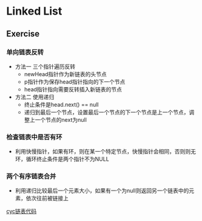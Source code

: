 # Linked List


## Exercise

### 单向链表反转

+ 方法一 三个指针遍历反转
	+ newHead指针作为新链表的头节点
	+ p指针作为保存head指针指向的下一个节点
	+ head指针指向需要反转插入新链表的节点
+ 方法二 使用递归
	+ 终止条件是head.next() == null
	+ 递归到最后一个节点，设置最后一个节点的下一个节点是上一个节点，调整上一个节点的next为null

### 检查链表中是否有环

+ 利用快慢指针，如果有环，则在某一个特定节点，快慢指针会相同，否则则无环，循环终止条件是两个指针不为NULL

### 两个有序链表合并

+ 利用递归比较最后一个元素大小，如果有一个为null则返回另一个链表中的元素，依次往前被链接上






[cyc链表代码](https://github.com/CyC2018/CS-Notes/blob/master/notes/Leetcode%20%E9%A2%98%E8%A7%A3%20-%20%E9%93%BE%E8%A1%A8.md)